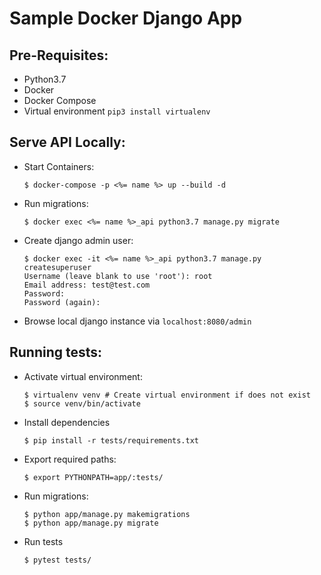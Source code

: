 # Sample Docker Django App

## Pre-Requisites:
- Python3.7
- Docker
- Docker Compose
- Virtual environment `pip3 install virtualenv`

## Serve API Locally:
	
- Start Containers:
	```ssh
	$ docker-compose -p <%= name %> up --build -d
	```

- Run migrations:
	```ssh
	$ docker exec <%= name %>_api python3.7 manage.py migrate
	```

- Create django admin user:
	```ssh
	$ docker exec -it <%= name %>_api python3.7 manage.py createsuperuser
	Username (leave blank to use 'root'): root
	Email address: test@test.com
	Password:
	Password (again):
	```

- Browse local django instance via `localhost:8080/admin`

## Running tests:
- Activate virtual environment:
	```ssh
	$ virtualenv venv # Create virtual environment if does not exist
	$ source venv/bin/activate
	```

- Install dependencies
	```ssh
	$ pip install -r tests/requirements.txt
	```

- Export required paths:
	```ssh
	$ export PYTHONPATH=app/:tests/
	```

- Run migrations:
	```ssh
	$ python app/manage.py makemigrations
	$ python app/manage.py migrate
	```

- Run tests
	```ssh
	$ pytest tests/
	```